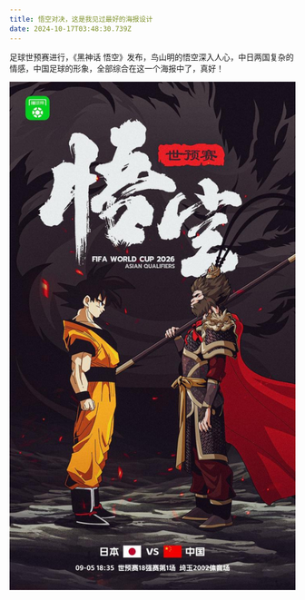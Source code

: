 ```yaml
---
title: 悟空对决，这是我见过最好的海报设计
date: 2024-10-17T03:48:30.739Z
---
```


足球世预赛进行，《黑神话 悟空》发布，鸟山明的悟空深入人心，中日两国复杂的情感，中国足球的形象，全部综合在这一个海报中了，真好！

![7891423.jpg](https://github.com/ofbillow/tinymind-blog/blob/main/assets/images/2024-10-17/1729136904549.jpg?raw=true)